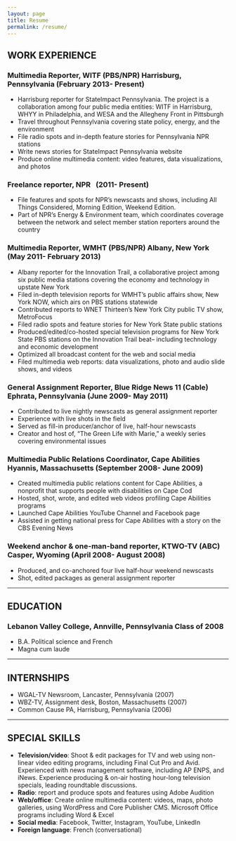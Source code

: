 ```yaml
---
layout: page
title: Resume
permalink: /resume/
---
```


## WORK EXPERIENCE

### Multimedia Reporter, WITF (PBS/NPR) Harrisburg, Pennsylvania (February 2013- Present)

* Harrisburg reporter for StateImpact Pennsylvania. The project is a collaboration among four public media entities: WITF in Harrisburg, WHYY in Philadelphia, and WESA and the Allegheny Front in Pittsburgh
* Travel throughout Pennsylvania covering state policy, energy, and the environment
* File radio spots and in-depth feature stories for Pennsylvania NPR stations
* Write news stories for StateImpact Pennsylvania website
* Produce online multimedia content: video features, data visualizations, and photos

### Freelance reporter, NPR &nbsp; (2011- Present)

* File features and spots for NPR’s newscasts and shows, including All Things Considered, Morning Edition, Weekend Edition.
* Part of NPR’s Energy & Environment team, which coordinates coverage between the network and select member station reporters around the country

### Multimedia Reporter, WMHT (PBS/NPR) Albany, New York (May 2011- February 2013)

* Albany reporter for the Innovation Trail, a collaborative project among six public media stations covering the economy and technology in upstate New York
* Filed in-depth television reports for WMHT’s public affairs show, New York NOW, which airs on PBS stations statewide
* Contributed reports to WNET Thirteen’s New York City public TV show, MetroFocus
* Filed radio spots and feature stories for New York State public stations
* Produced/edited/co-hosted special television programs for New York State PBS stations on the Innovation Trail beat– including technology and economic development
* Optimized all broadcast content for the web and social media
* Filed multimedia web reports: data visualizations, photo and audio slide shows, and videos

### General Assignment Reporter, Blue Ridge News 11 (Cable) Ephrata, Pennsylvania (June 2009- May 2011)

* Contributed to live nightly newscasts as general assignment reporter
* Experience with live shots in the field
* Served as fill-in producer/anchor of live, half-hour newscasts
* Creator and host of, “The Green Life with Marie,” a weekly series covering environmental issues

### Multimedia Public Relations Coordinator, Cape Abilities Hyannis, Massachusetts (September 2008- June 2009)

* Created multimedia public relations content for Cape Abilities, a nonprofit that supports people with disabilities on Cape Cod
* Hosted, shot, wrote, and edited web videos profiling Cape Abilities programs
* Launched Cape Abilities YouTube Channel and Facebook page
* Assisted in getting national press for Cape Abilities with a story on the CBS Evening News

### Weekend anchor & one-man-band reporter, KTWO-TV (ABC) Casper, Wyoming (April 2008- August 2008)

* Produced, and co-anchored four live half-hour weekend newscasts
* Shot, edited packages as general assignment reporter

---

## EDUCATION

### Lebanon Valley College, Annville, Pennsylvania Class of 2008

* B.A. Political science and French
* Magna cum laude

---

## INTERNSHIPS

* WGAL-TV Newsroom, Lancaster, Pennsylvania (2007)
* WBZ-TV, Assignment desk, Boston, Massachusetts (2007)
* Common Cause PA, Harrisburg, Pennsylvania (2006)

---

## SPECIAL SKILLS

* **Television/video**: Shoot & edit packages for TV and web using non-linear video editing programs, including Final Cut Pro and Avid. Experienced with news management software, including AP ENPS, and iNews. Experience producing & on-air hosting hour-long television specials, leading roundtable discussions.
* **Radio**: report and produce spots and features using Adobe Audition
* **Web/office**: Create online multimedia content: videos, maps, photo galleries, using WordPress and Core Publisher CMS. Microsoft Office programs including Word & Excel
* **Social media**: Facebook, Twitter, Instagram, YouTube, LinkedIn
* **Foreign language**: French (conversational)
